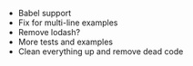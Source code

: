 * Babel support
* Fix for multi-line examples
* Remove lodash?
* More tests and examples
* Clean everything up and remove dead code
